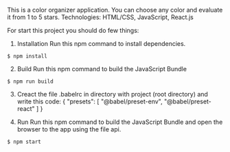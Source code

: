 This is a color organizer application. You can choose any color and evaluate it from 1 to 5 stars. Technologies: HTML/CSS, JavaScript, React.js


For start this project you should do few things:
1. Installation
Run this npm command to install dependencies.
```
$ npm install
```
2. Build
Run this npm command to build the JavaScript Bundle
```
$ npm run build
```
3. Creact the file .babelrc in directory with project (root directory) and write this code:
{
    "presets": [
        "@babel/preset-env",
        "@babel/preset-react"
    ]
}

4. Run
Run this npm command to build the JavaScript Bundle and open the browser to the app using the file api.
```
$ npm start
```
